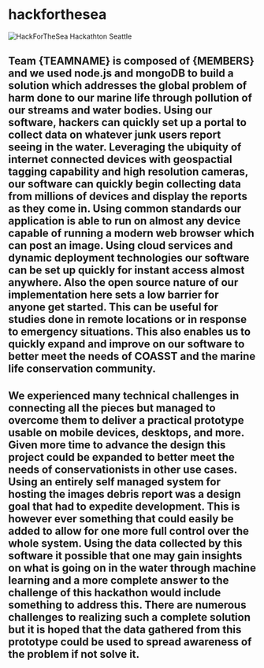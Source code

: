 # hackforthesea

![HackForTheSea Hackathton Seattle](https://s3.amazonaws.com/media.hackforthesea.tech/hackathon_logos/Hack_for_the_sea_-_03_Updated-01_x8Btjox_eCGSnez.jpg)

## Team {TEAMNAME} is composed of {MEMBERS} and we used node.js and mongoDB to build a solution which addresses the global problem of harm done to our marine life through pollution of our streams and water bodies. Using our software, hackers can quickly set up a portal to collect data on whatever junk users report seeing in the water. Leveraging the ubiquity of internet connected devices with geospactial tagging capability and high resolution cameras, our software can quickly begin collecting data from millions of devices and display the reports as they come in. Using common standards our application is able to run on almost any device capable of running a modern web browser which can post an image. Using cloud services and dynamic deployment technologies our software can be set up quickly for instant access almost anywhere.  Also the open source nature of our implementation here sets a low barrier for anyone get started. This can be useful for studies done in remote locations or in response to emergency situations.  This also enables us to quickly expand and improve on our software to better meet the needs of COASST and the marine life conservation community.  

## We experienced many technical challenges in connecting all the pieces but managed to overcome them to deliver a practical prototype usable on mobile devices, desktops, and more. Given more time to advance the design this project could be expanded to better meet the needs of conservationists in other use cases.  Using an entirely self managed system for hosting the images debris report was a design goal that had to expedite development.  This is however ever something that could easily be added to allow for one more full control over the whole system. Using the data collected by this software it possible that one may gain insights on what is going on in the water through machine learning and a more complete answer to the challenge of this hackathon would include something to address this.  There are numerous challenges to realizing such a complete solution but it is hoped that the data gathered from this prototype could be used to spread awareness of the problem if not solve it.

